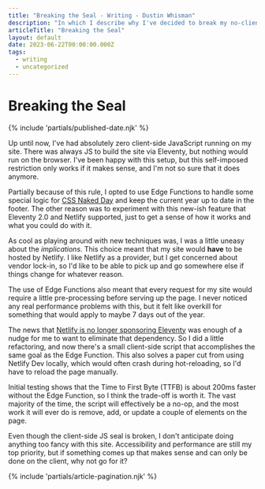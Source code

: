 ```yaml
---
title: "Breaking the Seal - Writing - Dustin Whisman"
description: "In which I describe why I've decided to break my no-client-side JavaScript rule for this site."
articleTitle: "Breaking the Seal"
layout: default
date: 2023-06-22T00:00:00.000Z
tags:
  - writing
  - uncategorized
---
```


# Breaking the Seal

{% include 'partials/published-date.njk' %}

Up until now, I've had absolutely zero client-side JavaScript running on my site. There was always JS to build the site via Eleventy, but nothing would run on the browser. I've been happy with this setup, but this self-imposed restriction only works if it makes sense, and I'm not so sure that it does anymore.

Partially because of this rule, I opted to use Edge Functions to handle some special logic for [CSS Naked Day](/writing/css-naked-day-2023) and keep the current year up to date in the footer. The other reason was to experiment with this new-ish feature that Eleventy 2.0 and Netlify supported, just to get a sense of how it works and what you could do with it.

As cool as playing around with new techniques was, I was a little uneasy about the _implications_. This choice meant that my site would **have** to be hosted by Netlify. I like Netlify as a provider, but I get concerned about vendor lock-in, so I'd like to be able to pick up and go somewhere else if things change for whatever reason.

The use of Edge Functions also meant that every request for my site would require a little pre-processing before serving up the page. I never noticed any real performance problems with this, but it felt like overkill for something that would apply to maybe 7 days out of the year.

The news that [Netlify is no longer sponsoring Eleventy](https://www.zachleat.com/web/eleventy-side-project/) was enough of a nudge for me to want to eliminate that dependency. So I did a little refactoring, and now there's a small client-side script that accomplishes the same goal as the Edge Function. This also solves a paper cut from using Netlify Dev locally, which would often crash during hot-reloading, so I'd have to reload the page manually.

Initial testing shows that the Time to First Byte (TTFB) is about 200ms faster without the Edge Function, so I think the trade-off is worth it. The vast majority of the time, the script will effectively be a no-op, and the most work it will ever do is remove, add, or update a couple of elements on the page.

Even though the client-side JS seal is broken, I don't anticipate doing anything too fancy with this site. Accessibility and performance are still my top priority, but if something comes up that makes sense and can only be done on the client, why not go for it?

{% include 'partials/article-pagination.njk' %}

